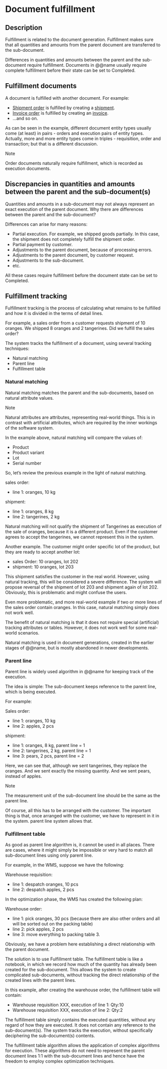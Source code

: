 # Document fulfillment

## Description

Fulfillment is related to the document generation.
Fulfillment makes sure that all quantities and amounts from the parent document are transferred to the sub-document.

Differences in quantities and amounts between the parent and the sub-document require fulfillment.
Documents in @@name usually require complete fulfillment before their state can be set to Completed.

## Fulfillment documents

A document is fulfilled with another document.
For example:

* [Shipment order](xref:Logistics.Shipment.ShipmentOrders) is fulfilled by creating a [shipment](xref:Logistics.Shipment.Shipments).
* [Invoice order](xref:Crm.Invoicing.InvoiceOrders) is fulfilled by creating an [invoice](xref:Crm.Invoicing.Invoices).
* ...and so on.

As can be seen in the example, different document entity types usually come (at least) in pairs - orders and execution pairs of entity types.
Actually, more and more entity types come in triples - requisition, order and transaction; but that is a different discussion.

> [!note]
> Order documents naturally require fulfillment, which is recorded as execution documents.

## Discrepancies in quantities and amounts between the parent and the sub-document(s)

Quantities and amounts in a sub-document may not always represent an exact execution of the parent document.
Why there are differences between the parent and the sub-document?

Differences can arise for many reasons:

* Partial execution. For example, we shipped goods partially. In this case, the shipment does not completely fulfill the shipment order.
* Partial payment by customer.
* Adjustments to the parent document, because of processing errors.
* Adjustments to the parent document, by customer request.
* Adjustments to the sub-document.
* etc.

All these cases require fulfillment before the document state can be set to Completed.

## Fulfillment tracking

Fulfillment tracking is the process of calculating what remains to be fulfilled and how it is divided in the terms of detail lines.

For example, a sales order from a customer requests shipment of 10 oranges.
We shipped 8 oranges and 2 tangerines.
Did we fulfill the sales order?

The system tracks the fulfillment of a document, using several tracking techniques:

* Natural matching
* Parent line
* Fulfillment table

### Natural matching

Natural matching matches the parent and the sub-documents, based on natural attribute values.

> [!note]
> Natural attributes are attributes, representing real-world things.
> This is in contrast with artificial attributes, which are required by the inner workings of the software system.

In the example above, natural matching will compare the values of:

* Product
* Product variant
* Lot
* Serial number

So, let’s review the previous example in the light of natural matching.

sales order:

* line 1: oranges, 10 kg

shipment:
	
* line 1: oranges, 8 kg
* line 2: tangerines, 2 kg

Natural matching will not qualify the shipment of Tangerines as execution of the sale of oranges, because it is a different product.
Even if the customer agrees to accept the tangerines, we cannot represent this in the system.

Another example.
The customer might order specific lot of the product, but they are ready to accept another lot:

* sales Order: 10 oranges, lot 202
* shipment: 10 oranges, lot 203

This shipment satisfies the customer in the real world.
However, using natural tracking, this will be considered a severe difference.
The system will propose reversal of the shipment of lot 203 and shipment again of lot 202.
Obviously, this is problematic and might confuse the users.

Even more problematic, and more real-world example if two or more lines of the sales order contain oranges.
In this case, natural matching simply does not work well.

The benefit of natural matching is that it does not require special (artificial) tracking attributes or tables.
However, it does not work well for some real-world scenarios.

Natural matching is used in document generations, created in the earlier stages of @@name, but is mostly abandoned in newer developments.

### Parent line

Parent line is widely used algorithm in @@name for keeping track of the execution.

The idea is simple: The sub-document keeps reference to the parent line, which is being executed.

For example:

Sales order:

* line 1: oranges, 10 kg
* line 2: apples, 2 pcs

shipment:

* line 1: oranges, 8 kg, parent line = 1
* line 2: tangerines, 2 kg, parent line = 1
* line 3: pears, 2 pcs, parent line = 2

Here, we can see that, although we sent tangerines, they replace the oranges.
And we sent exactly the missing quantity.
And we sent pears, instead of apples.

> [!note]
> The measurement unit of the sub-document line should be the same as the parent line.

Of course, all this has to be arranged with the customer.
The important thing is that, once arranged with the customer, we have to represent in it in the system.
parent line system allows that.

### Fulfillment table

As good as parent line algorithm is, it cannot be used in all places.
There are cases, where it might simply be impossible or very hard to match all sub-document lines using only parent line.

For example, in the WMS, suppose we have the following:

Warehouse requisition:

* line 1: despatch oranges, 10 pcs
* line 2: despatch apples, 2 pcs

In the optimization phase, the WMS has created the following plan:

Warehouse order:

* line 1: pick oranges, 30 pcs (because there are also other orders and all will be sorted out on the packing table)
* line 2: pick apples, 2 pcs
* line 3: move everything to packing table 3.

Obviously, we have a problem here establishing a direct relationship with the parent document.

The solution is to use Fulfillment table.
The fulfillment table is like a notebook, in which we record how much of the quantity has already been created for the sub-document.
This allows the system to create complicated sub-documents, without tracking the direct relationship of the created lines with the parent lines.

In this example, after creating the warehouse order, the fulfillment table will contain:

* Warehouse requisition XXX, execution of line 1: Qty:10
* Warehouse requisition XXX, execution of line 2: Qty:2

The fulfillment table simply contains the executed quantities, without any regard of how they are executed.
It does not contain any reference to the sub-document(s).
The system tracks the execution, without specifically deciphering the sub-document(s) contents.

The fulfillment table algorithm allows the application of complex algorithms for execution.
These algorithms do not need to represent the parent document lines 1:1 with the sub-document lines and hence have the freedom to employ complex optimization techniques.

